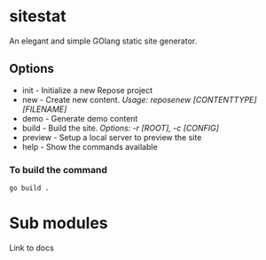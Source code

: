 # sitestat
An elegant and simple GOlang static site generator.

## Options
* init    - Initialize a new Repose project
* new     - Create new content. 
            _Usage: reposenew [CONTENTTYPE] [FILENAME]_
* demo    - Generate demo content
* build   - Build the site. 
            _Options: -r [ROOT], -c [CONFIG]_
* preview - Setup a local server to preview the site
* help    - Show the commands available

### To build the command
```
go build .
```



# Sub modules
Link to docs